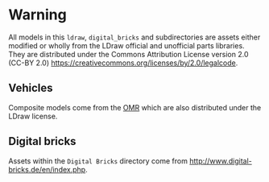 # Warning

All models in this `ldraw`, `digital_bricks` and subdirectories are assets either modified or wholly from the LDraw official and unofficial parts libraries.
They are distributed under the Commons Attribution License version 2.0 (CC-BY 2.0) <https://creativecommons.org/licenses/by/2.0/legalcode>.

## Vehicles

Composite models come from the [OMR](http://omr.ldraw.org/files?themes=12) which are also distributed under the LDraw license.

## Digital bricks

Assets within the `Digital Bricks` directory come from <http://www.digital-bricks.de/en/index.php>.
